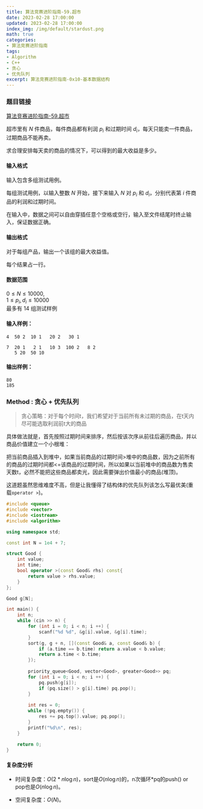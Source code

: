 ```yaml
---
title: 算法竞赛进阶指南-59.超市
date: 2023-02-28 17:00:00
updated: 2023-02-28 17:00:00
index_img: /img/default/stardust.png
math: true
categories:
- 算法竞赛进阶指南
tags: 
- Algorithm
- C++
- 贪心
- 优先队列
excerpt: 算法竞赛进阶指南-0x10-基本数据结构
---
```


### 题目链接

 [算法竞赛进阶指南-59.超市](https://www.acwing.com/problem/content/147/)

超市里有 $N$ 件商品，每件商品都有利润 $p_i$ 和过期时间 $d_i$，每天只能卖一件商品，过期商品不能再卖。

求合理安排每天卖的商品的情况下，可以得到的最大收益是多少。

#### 输入格式

输入包含多组测试用例。

每组测试用例，以输入整数 $N$ 开始，接下来输入 $N$ 对 $p_i$ 和 $d_i$，分别代表第 $i$ 件商品的利润和过期时间。

在输入中，数据之间可以自由穿插任意个空格或空行，输入至文件结尾时终止输入，保证数据正确。

#### 输出格式

对于每组产品，输出一个该组的最大收益值。

每个结果占一行。

#### 数据范围

$0 \le N \le 10000$,  
$1 \le p_i,d_i \le 10000$  
最多有 $14$ 组测试样例

#### 输入样例：

```
4  50 2  10 1   20 2   30 1

7  20 1   2 1   10 3  100 2   8 2
   5 20  50 10
```

#### 输出样例：

```
80
185
```

### Method : 贪心 + 优先队列 

> 贪心策略：对于每个时间t，我们希望对于当前所有未过期的商品，在t天内尽可能选取利润前t大的商品

具体做法就是，首先按照过期时间来排序，然后按该次序从前往后遍历商品，并以商品价值建立一个小根堆：

把当前商品插入到堆中，如果当前商品的过期时间>堆中的商品数，因为之前所有的商品的过期时间都<=该商品的过期时间，所以如果以当前堆中的商品数为售卖天数t，必然不能把这些商品都卖光，因此需要弹出价值最小的商品(堆顶)。

这道题虽然思维难度不高，但是让我懂得了结构体的优先队列该怎么写最优美(重载`operator >`)。

```c++
#include <queue>
#include <vector>
#include <iostream>
#include <algorithm>

using namespace std;

const int N = 1e4 + 7;

struct Good {
    int value;
    int time;
    bool operator >(const Good& rhs) const{
        return value > rhs.value;
    }
};

Good g[N];

int main() {
    int n;
    while (cin >> n) {
        for (int i = 0; i < n; i ++) {
            scanf("%d %d", &g[i].value, &g[i].time);
        }
        sort(g, g + n, [](const Good& a, const Good& b) {
            if (a.time == b.time) return a.value < b.value;
            return a.time < b.time;
        });
        
        priority_queue<Good, vector<Good>, greater<Good>> pq;
        for (int i = 0; i < n; i ++) {
            pq.push(g[i]);
            if (pq.size() > g[i].time) pq.pop();
        }
        
        int res = 0;
        while (!pq.empty()) {
            res += pq.top().value; pq.pop();
        }
        printf("%d\n", res);
    }
    
    return 0;
}
```

#### 复杂度分析

- 时间复杂度：${O(2*n\log n)}$，sort是$O(n\log n)$的，n次循环*pq的push() or pop也是$O(n\log n)$。

- 空间复杂度：${O(N)}$。